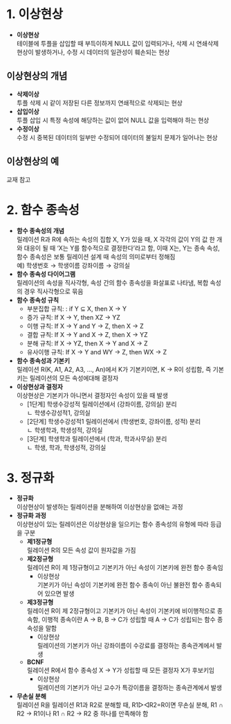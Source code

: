 # 1. 이상현상

- **이상현상**  
  테이블에 투플을 삽입할 때 부득이하게 NULL 값이 입력되거나, 삭제 시 연쇄삭제 현상이 발생하거나, 수정 시 데이터의 일관성이 훼손되는 현상

## 이상현상의 개념

- **삭제이상**  
  투플 삭제 시 같이 저장된 다른 정보까지 연쇄적으로 삭제되는 현상
- **삽입이상**  
  투플 삽입 시 특정 속성에 해당하는 값이 없어 NULL 값을 입력해야 하는 현상
- **수정이상**  
  수정 시 중복된 데이터의 일부만 수정되어 데이터의 불일치 문제가 일어나는 현상

## 이상현상의 예

교재 참고

# 2. 함수 종속성

- **함수 종속성의 개념**  
  릴레이션 R과 R에 속하는 속성의 집합 X, Y가 있을 때, X 각각의 값이 Y의 값 한 개와 대응이 될 때 ‘X는 Y를 함수적으로 결정한다’라고 함, 이때 X는, Y는 종속 속성, 함수 종속성은 보통 릴레이션 설계 때 속성의 의미로부터 정해짐  
  예) 학생번호 → 학생이름
  강좌이름 → 강의실
- **함수 종속성 다이어그램**  
  릴레이션의 속성을 직사각형, 속성 간의 함수 종속성을 화살표로 나타냄, 복합 속성의 경우 직사각형으로 묶음
- **함수 종속성 규칙**
  - 부분집합 규칙: : if Y ⊆ X, then X → Y
  - 증가 규칙: If X → Y, then XZ → YZ
  - 이행 규칙: If X → Y and Y → Z, then X → Z
  - 결합 규칙: If X → Y and X → Z, then X → YZ
  - 분해 규칙: If X → YZ, then X → Y and X → Z
  - 유사이행 규칙: If X → Y and WY → Z, then WX → Z
- **함수 종속성과 기본키**  
  릴레이션 R(K, A1, A2, A3, …, An)에서 K가 기본키이면, K → R이 성립함, 즉 기본키는 릴레이션의 모든 속성에대해 결정자
- **이상현상과 결정자**  
  이상현상은 기본키가 아니면서 결정자인 속성이 있을 때 발생
  - [1단계] 학생수강성적 릴레이션에서 (강좌이름, 강의실) 분리  
    ㄴ 학생수강성적1, 강의실
  - [2단계] 학생수강성적1 릴레이션에서 (학생번호, 강좌이름, 성적) 분리  
    ㄴ 학생학과, 학생성적, 강의실
  - [3단계] 학생학과 릴레이션에서 (학과, 학과사무실) 분리  
    ㄴ 학생, 학과, 학생성적, 강의실

# 3. 정규화

- **정규화**  
  이상현상이 발생하는 릴레이션을 분해하여 이상현상을 없애는 과정
- **정규화 과정**  
  이상현상이 있는 릴레이션은 이상현상을 일으키는 함수 종속성의 유형에 따라 등급을 구분
  - **제1정규형**  
    릴레이션 R의 모든 속성 값이 원자값을 가짐
  - **제2정규형**  
    릴레이션 R이 제 1정규형이고 기본키가 아닌 속성이 기본키에 완전 함수 종속임
    - 이상현상  
      기본키가 아닌 속성이 기본키에 완전 함수 종속이 아닌 불완전 함수 종속되어 있으면 발생
  - **제3정규형**  
    릴레이션 R이 제 2정규형이고 기본키가 아닌 속성이 기본키에 비이행적으로 종속함, 이행적 종속이란 A → B, B → C가 성립할 때 A → C가 성립되는 함수 종속성을 말함
    - 이상현상  
      릴레이션의 기본키가 아닌 강좌이름이 수강료를 결정하는 종속관계에서 발생
  - **BCNF**  
    릴레이션 R에서 함수 종속성 X → Y가 성립할 때 모든 결정자 X가 후보키임
    - 이상현상  
      릴레이션의 기본키가 아닌 교수가 특강이름을 결정하는 종속관계에서 발생
- **무손실 분해**  
  릴레이션 R을 릴레이션 R1과 R2로 분해할 때, R1▷◁R2=R이면 무손실 분해, R1 ∩ R2 → R1이나 R1 ∩ R2 → R2 중 하나를 만족해야 함
